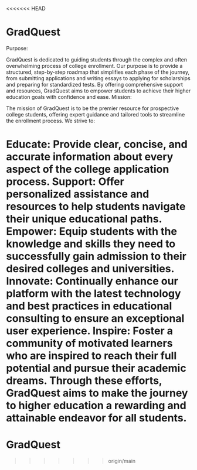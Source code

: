<<<<<<< HEAD
# GradQuest
Purpose:

GradQuest is dedicated to guiding students through the complex and often overwhelming process of college enrollment. Our purpose is to provide a structured, step-by-step roadmap that simplifies each phase of the journey, from submitting applications and writing essays to applying for scholarships and preparing for standardized tests. By offering comprehensive support and resources, GradQuest aims to empower students to achieve their higher education goals with confidence and ease.
Mission:

The mission of GradQuest is to be the premier resource for prospective college students, offering expert guidance and tailored tools to streamline the enrollment process. We strive to:

Educate: Provide clear, concise, and accurate information about every aspect of the college application process.
Support: Offer personalized assistance and resources to help students navigate their unique educational paths.
Empower: Equip students with the knowledge and skills they need to successfully gain admission to their desired colleges and universities.
Innovate: Continually enhance our platform with the latest technology and best practices in educational consulting to ensure an exceptional user experience.
Inspire: Foster a community of motivated learners who are inspired to reach their full potential and pursue their academic dreams.
Through these efforts, GradQuest aims to make the journey to higher education a rewarding and attainable endeavor for all students.
=======
# GradQuest
>>>>>>> origin/main
